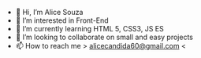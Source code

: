 - 👋 Hi, I’m Alice Souza
- 👀 I’m interested in Front-End
- 🌱 I’m currently learning HTML 5, CSS3, JS ES
- 💞️ I’m looking to collaborate on small and easy projects
- 📫 How to reach me > alicecandida60@gmail.com < 
